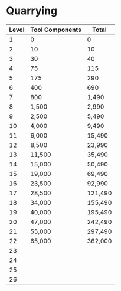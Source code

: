 # Quarrying

| Level | Tool Components | Total
| ---- | ---- | ---- |
| 1 | 0 | 0
| 2 | 10 | 10
| 3 | 30 | 40
| 4 | 75 | 115
| 5 | 175 | 290
| 6 | 400 | 690
| 7 | 800 | 1,490
| 8 | 1,500 | 2,990
| 9 | 2,500 | 5,490
| 10 | 4,000 | 9,490
| 11 | 6,000 | 15,490
| 12 | 8,500 | 23,990
| 13 | 11,500 | 35,490
| 14 | 15,000 | 50,490
| 15 | 19,000 | 69,490
| 16 | 23,500 | 92,990
| 17 | 28,500 | 121,490
| 18 | 34,000 | 155,490
| 19 | 40,000 | 195,490
| 20 | 47,000 | 242,490
| 21 | 55,000 | 297,490
| 22 | 65,000 | 362,000
| 23 |
| 24 |
| 25 |
| 26 |
